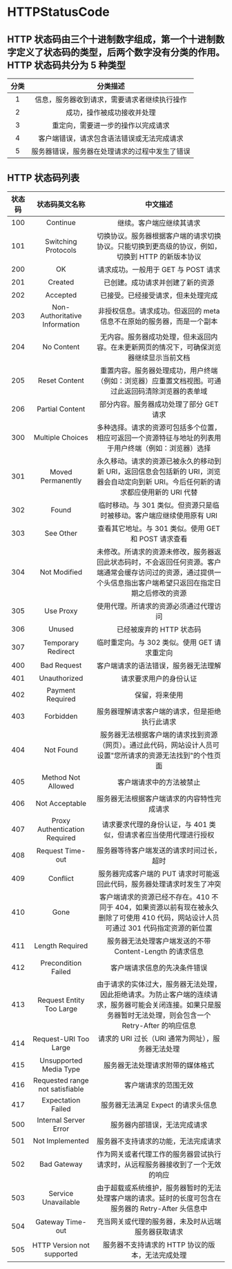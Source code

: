 # HTTPStatusCode

## HTTP 状态码由三个十进制数字组成，第一个十进制数字定义了状态码的类型，后两个数字没有分类的作用。HTTP 状态码共分为 5 种类型

| 分类 |                    分类描述                    |
| :--: | :--------------------------------------------: |
|  1   |  信息，服务器收到请求，需要请求者继续执行操作  |
|  2   |           成功，操作被成功接收并处理           |
|  3   |       重定向，需要进一步的操作以完成请求       |
|  4   |   客户端错误，请求包含语法错误或无法完成请求   |
|  5   | 服务器错误，服务器在处理请求的过程中发生了错误 |

## HTTP 状态码列表

| 状态码 |         状态码英文名称          |                                                                             中文描述                                                                             |
| :----: | :-----------------------------: | :--------------------------------------------------------------------------------------------------------------------------------------------------------------: |
|  100   |            Continue             |                                                                     继续。客户端应继续其请求                                                                     |
|  101   |       Switching Protocols       |                                 切换协议。服务器根据客户端的请求切换协议。只能切换到更高级的协议，例如，切换到 HTTP 的新版本协议                                 |
|  200   |               OK                |                                                               请求成功。一般用于 GET 与 POST 请求                                                                |
|  201   |             Created             |                                                                 已创建。成功请求并创建了新的资源                                                                 |
|  202   |            Accepted             |                                                                已接受。已经接受请求，但未处理完成                                                                |
|  203   |  Non-Authoritative Information  |                                              非授权信息。请求成功。但返回的 meta 信息不在原始的服务器，而是一个副本                                              |
|  204   |           No Content            |                                     无内容。服务器成功处理，但未返回内容。在未更新网页的情况下，可确保浏览器继续显示当前文档                                     |
|  205   |          Reset Content          |                                重置内容。服务器处理成功，用户终端（例如：浏览器）应重置文档视图。可通过此返回码清除浏览器的表单域                                |
|  206   |         Partial Content         |                                                             部分内容。服务器成功处理了部分 GET 请求                                                              |
|  300   |        Multiple Choices         |                              多种选择。请求的资源可包括多个位置，相应可返回一个资源特征与地址的列表用于用户终端（例如：浏览器）选择                              |
|  301   |        Moved Permanently        |               永久移动。请求的资源已被永久的移动到新 URI，返回信息会包括新的 URI，浏览器会自动定向到新 URI。今后任何新的请求都应使用新的 URI 代替                |
|  302   |              Found              |                                              临时移动。与 301 类似。但资源只是临时被移动。客户端应继续使用原有 URI                                               |
|  303   |            See Other            |                                                       查看其它地址。与 301 类似。使用 GET 和 POST 请求查看                                                       |
|  304   |          Not Modified           | 未修改。所请求的资源未修改，服务器返回此状态码时，不会返回任何资源。客户端通常会缓存访问过的资源，通过提供一个头信息指出客户端希望只返回在指定日期之后修改的资源 |
|  305   |            Use Proxy            |                                                              使用代理。所请求的资源必须通过代理访问                                                              |
|  306   |             Unused              |                                                                     已经被废弃的 HTTP 状态码                                                                     |
|  307   |       Temporary Redirect        |                                                           临时重定向。与 302 类似。使用 GET 请求重定向                                                           |
|  400   |           Bad Request           |                                                               客户端请求的语法错误，服务器无法理解                                                               |
|  401   |          Unauthorized           |                                                                      请求要求用户的身份认证                                                                      |
|  402   |        Payment Required         |                                                                          保留，将来使用                                                                          |
|  403   |            Forbidden            |                                                          服务器理解请求客户端的请求，但是拒绝执行此请求                                                          |
|  404   |            Not Found            |                           服务器无法根据客户端的请求找到资源（网页）。通过此代码，网站设计人员可设置"您所请求的资源无法找到"的个性页面                           |
|  405   |       Method Not Allowed        |                                                                     客户端请求中的方法被禁止                                                                     |
|  406   |         Not Acceptable          |                                                            服务器无法根据客户端请求的内容特性完成请求                                                            |
|  407   |  Proxy Authentication Required  |                                                请求要求代理的身份认证，与 401 类似，但请求者应当使用代理进行授权                                                 |
|  408   |        Request Time-out         |                                                             服务器等待客户端发送的请求时间过长，超时                                                             |
|  409   |            Conflict             |                                             服务器完成客户端的 PUT 请求时可能返回此代码，服务器处理请求时发生了冲突                                              |
|  410   |              Gone               |              客户端请求的资源已经不存在。410 不同于 404，如果资源以前有现在被永久删除了可使用 410 代码，网站设计人员可通过 301 代码指定资源的新位置              |
|  411   |         Length Required         |                                                     服务器无法处理客户端发送的不带 Content-Length 的请求信息                                                     |
|  412   |       Precondition Failed       |                                                                   客户端请求信息的先决条件错误                                                                   |
|  413   |    Request Entity Too Large     | 由于请求的实体过大，服务器无法处理，因此拒绝请求。为防止客户端的连续请求，服务器可能会关闭连接。如果只是服务器暂时无法处理，则会包含一个 Retry-After 的响应信息  |
|  414   |      Request-URI Too Large      |                                                        请求的 URI 过长（URI 通常为网址），服务器无法处理                                                         |
|  415   |     Unsupported Media Type      |                                                                 服务器无法处理请求附带的媒体格式                                                                 |
|  416   | Requested range not satisfiable |                                                                       客户端请求的范围无效                                                                       |
|  417   |       Expectation Failed        |                                                                服务器无法满足 Expect 的请求头信息                                                                |
|  500   |      Internal Server Error      |                                                                   服务器内部错误，无法完成请求                                                                   |
|  501   |         Not Implemented         |                                                               服务器不支持请求的功能，无法完成请求                                                               |
|  502   |           Bad Gateway           |                                          作为网关或者代理工作的服务器尝试执行请求时，从远程服务器接收到了一个无效的响应                                          |
|  503   |       Service Unavailable       |                              由于超载或系统维护，服务器暂时的无法处理客户端的请求。延时的长度可包含在服务器的 Retry-After 头信息中                               |
|  504   |        Gateway Time-out         |                                                        充当网关或代理的服务器，未及时从远端服务器获取请求                                                        |
|  505   |   HTTP Version not supported    |                                                         服务器不支持请求的 HTTP 协议的版本，无法完成处理                                                         |
